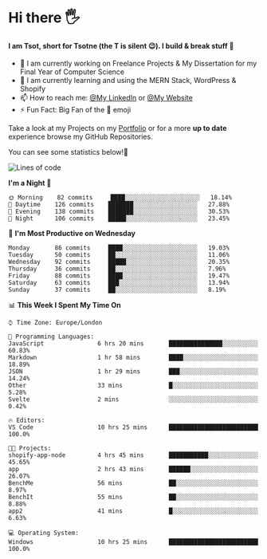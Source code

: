 # Hi there :raised_hand_with_fingers_splayed:
#### I am Tsot, short for Tsotne (the T is silent :wink:). I build & break stuff :space_invader:
- :telescope: I am currently working on Freelance Projects & My Dissertation for my Final Year of Computer Science
- :seedling: I am currently learning and using the MERN Stack, WordPress & Shopify
- :mailbox: How to reach me: [@My LinkedIn](https://www.linkedin.com/in/tsotne-gvadzabia/) or [@My Website](https://tsotnegvadzabia.me/contact)
- :zap: Fun Fact: Big Fan of the :space_invader: emoji

Take a look at my Projects on my [Portfolio](https://tsotnegvadzabia.me/) or for a more **up to date** experience browse my GitHub Repositories.

You can see some statistics below!:space_invader:
<!--START_SECTION:waka-->
![Lines of code](https://img.shields.io/badge/From%20Hello%20World%20I%27ve%20Written-3.5%20million%20lines%20of%20code-blue)

**I'm a Night 🦉** 

```text
🌞 Morning    82 commits     ████░░░░░░░░░░░░░░░░░░░░░   18.14% 
🌆 Daytime    126 commits    ███████░░░░░░░░░░░░░░░░░░   27.88% 
🌃 Evening    138 commits    ███████░░░░░░░░░░░░░░░░░░   30.53% 
🌙 Night      106 commits    █████░░░░░░░░░░░░░░░░░░░░   23.45%

```
📅 **I'm Most Productive on Wednesday** 

```text
Monday       86 commits     ████░░░░░░░░░░░░░░░░░░░░░   19.03% 
Tuesday      50 commits     ██░░░░░░░░░░░░░░░░░░░░░░░   11.06% 
Wednesday    92 commits     █████░░░░░░░░░░░░░░░░░░░░   20.35% 
Thursday     36 commits     ██░░░░░░░░░░░░░░░░░░░░░░░   7.96% 
Friday       88 commits     ████░░░░░░░░░░░░░░░░░░░░░   19.47% 
Saturday     63 commits     ███░░░░░░░░░░░░░░░░░░░░░░   13.94% 
Sunday       37 commits     ██░░░░░░░░░░░░░░░░░░░░░░░   8.19%

```


📊 **This Week I Spent My Time On** 

```text
⌚︎ Time Zone: Europe/London

💬 Programming Languages: 
JavaScript               6 hrs 20 mins       ███████████████░░░░░░░░░░   60.83% 
Markdown                 1 hr 58 mins        ████░░░░░░░░░░░░░░░░░░░░░   18.89% 
JSON                     1 hr 29 mins        ███░░░░░░░░░░░░░░░░░░░░░░   14.24% 
Other                    33 mins             █░░░░░░░░░░░░░░░░░░░░░░░░   5.28% 
Svelte                   2 mins              ░░░░░░░░░░░░░░░░░░░░░░░░░   0.42%

🔥 Editors: 
VS Code                  10 hrs 25 mins      █████████████████████████   100.0%

🐱‍💻 Projects: 
shopify-app-node         4 hrs 45 mins       ███████████░░░░░░░░░░░░░░   45.65% 
app                      2 hrs 43 mins       ██████░░░░░░░░░░░░░░░░░░░   26.07% 
BenchMe                  56 mins             ██░░░░░░░░░░░░░░░░░░░░░░░   8.97% 
BenchIt                  55 mins             ██░░░░░░░░░░░░░░░░░░░░░░░   8.88% 
app2                     41 mins             █░░░░░░░░░░░░░░░░░░░░░░░░   6.63%

💻 Operating System: 
Windows                  10 hrs 25 mins      █████████████████████████   100.0%

```


<!--END_SECTION:waka-->
